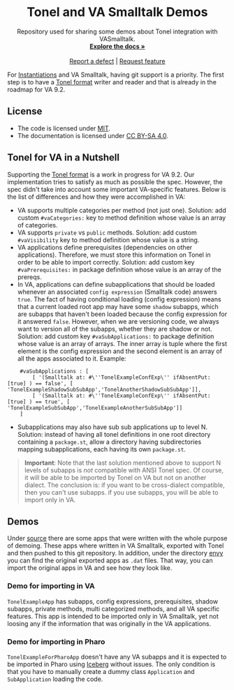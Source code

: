 <p align="center">
<!-- <img src="assets/logos/128x128.png"> -->
 <h1 align="center">Tonel and VA Smalltalk Demos</h1>
  <p align="center">
    Repository used for sharing some demos about Tonel integration with VASmalltalk.
    <br>
    <a href="docs/"><strong>Explore the docs »</strong></a>
    <br>
    <br>
    <a href="https://github.com/vasmalltalk/tonel-demos/issues/new?labels=Type%3A+Defect">Report a defect</a>
    |
    <a href="https://github.com/vasmalltalk/tonel-demos/issues/new?labels=Type%3A+Feature">Request feature</a>
  </p>
</p>

For [Instantiations](https://www.instantiations.com/) and VA Smalltalk, having git support is a priority. The first step is to have a [Tonel format](https://github.com/pharo-vcs/tonel) writer and reader and that is already in the roadmap for VA 9.2.

## License
- The code is licensed under [MIT](LICENSE).
- The documentation is licensed under [CC BY-SA 4.0](http://creativecommons.org/licenses/by-sa/4.0/).



## Tonel for VA in a Nutshell

Supporting the [Tonel format](https://github.com/pharo-vcs/tonel) is a work in progress for VA 9.2. Our implementation tries to satisfy as much as possible the spec. However, the spec didn't take into account some important VA-specific features. Below is the list of differences and how they were accomplished in VA:

- VA supports multiple categories per method (not just one). Solution: add custom `#vaCategories:` key to method definition whose value is an array of categories.
- VA supports `private` vs `public` methods. Solution: add custom `#vaVisibility` key to method definition whose value is a string.
- VA applications define prerequisites (dependencies on other applications). Therefore, we must store this information on Tonel in order to be able to import correctly. Solution: add custom key `#vaPrerequisites:` in package definition whose value is an array of the prereqs.
- In VA, applications can define subapplications that should be loaded whenever an associated `config expression` (Smalltalk code) answers `true`. The fact of having conditional loading (config expression) means that a current loaded root app may have some `shadow` subapps, which are subapps that haven't been loaded because the config expression for it answered `false`. However, when we are versioning code, we always want to version all of the subapps, whether they are shadow or not. Solution: add custom key `#vaSubApplications:` to package definition whose value is an array of arrays. The inner array is tuple where the first element is the config expression and the second element is an array of all the apps associated to it. Example:
```smalltalk
	#vaSubApplications : [
		[ '(Smalltalk at: #\''TonelExampleConfExp\'' ifAbsentPut: [true] ) == false', [ 'TonelExampleShadowSubSubApp','TonelAnotherShadowSubSubApp']],
		[ '(Smalltalk at: #\''TonelExampleConfExp\'' ifAbsentPut: [true] ) == true', [ 'TonelExampleSubSubApp','TonelExampleAnotherSubSubApp']]
	]
```
- Subapplications may also have sub sub applications up to level N. Solution: instead of having all tonel definitions in one root directory containing a `package.st`, allow a directory having subdirectories mapping subapplications, each having its own `package.st`.

> **Important**: Note that the last solution mentioned above to support N levels of subapps is *not* compatible with ANSI Tonel spec. Of course, it will be able to be imported by Tonel on VA but not on another dialect. The conclusion is: if you want to be cross-dialect compatible, then you can't use subapps. if you use subapps, you will be able to import only in VA.    

## Demos

Under [source](source/) there are some apps that were written with the whole purpose of demoing. These apps where written in VA Smalltalk, exported with Tonel and then pushed to this git repository. In addition, under the directory [envy](assets/envy/)  you can find the original exported apps as `.dat` files. That way, you can import the original apps in VA and see how they look like.

### Demo for importing in VA

`TonelExampleApp` has subapps, config expressions, prerequisites, shadow subapps, private methods, multi categorized methods, and all VA specific features. This app is intended to be imported only in VA Smalltalk, yet not loosing any if the information that was originally in the VA applications.

### Demo for importing in Pharo

`TonelExampleForPharoApp` doesn't have any VA subapps and it is expected to be imported in Pharo using [Iceberg](https://github.com/pharo-vcs/iceberg) without issues. The only condition is that you have to manually create a dummy class `Application` and `SubApplication` loading the code.
